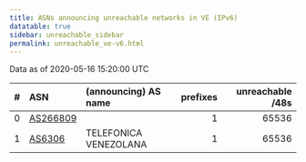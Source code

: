 ```yaml
---
title: ASNs announcing unreachable networks in VE (IPv6)
datatable: true
sidebar: unreachable_sidebar
permalink: unreachable_ve-v6.html
---
```


Data as of 2020-05-16 15:20:00 UTC


<div class="datatable-begin"></div>

|   # | ASN                                      | (announcing) AS name   |   prefixes |   unreachable /48s |
|----:|:-----------------------------------------|:-----------------------|-----------:|-------------------:|
|   0 | [AS266809](unreachable_AS266809-v6.html) |                        |          1 |              65536 |
|   1 | [AS6306](unreachable_AS6306-v6.html)     | TELEFONICA VENEZOLANA  |          1 |              65536 |

<div class="datatable-end"></div>